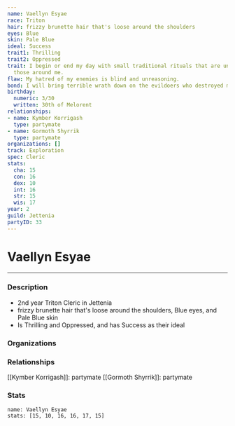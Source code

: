```yaml
---
name: Vaellyn Esyae
race: Triton
hair: frizzy brunette hair that's loose around the shoulders
eyes: Blue
skin: Pale Blue
ideal: Success
trait1: Thrilling
trait2: Oppressed
trait: I begin or end my day with small traditional rituals that are unfamiliar to
  those around me.
flaw: My hatred of my enemies is blind and unreasoning.
bond: I will bring terrible wrath down on the evildoers who destroyed my homeland.
birthday:
  numeric: 3/30
  written: 30th of Melorent
relationships:
- name: Kymber Korrigash
  type: partymate
- name: Gormoth Shyrrik
  type: partymate
organizations: []
track: Exploration
spec: Cleric
stats:
  cha: 15
  con: 16
  dex: 10
  int: 16
  str: 15
  wis: 17
year: 2
guild: Jettenia
partyID: 33
---
```

# Vaellyn Esyae
---
### Description
- 2nd year Triton Cleric in Jettenia
- frizzy brunette hair that's loose around the shoulders, Blue eyes, and Pale Blue skin
- Is Thrilling and Oppressed, and has Success as their ideal

### Organizations
### Relationships
[[Kymber Korrigash]]: partymate
[[Gormoth Shyrrik]]: partymate
### Stats
```statblock
name: Vaellyn Esyae
stats: [15, 10, 16, 16, 17, 15]
```